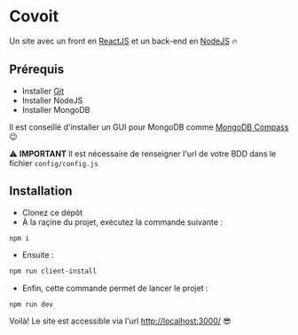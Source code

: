 # Covoit
Un site avec un front en [ReactJS](https://reactjs.org/) et un back-end en [NodeJS](https://nodejs.org/en/) :fire:

## Prérequis

* Installer [Git](https://tinyurl.com/ydg7nc6e)
* Installer NodeJS
* Installer MongoDB

Il est conseillé d'installer un GUI pour MongoDB comme [MongoDB Compass](https://www.mongodb.com/products/compass) 😉

⚠️ **IMPORTANT** Il est nécessaire de renseigner l'url de votre BDD dans le fichier `config/config.js` 

## Installation

* Clonez ce dépôt
* À la raçine du projet, exécutez la commande suivante :
```bash
npm i
```
* Ensuite :
```bash
npm run client-install
```
* Enfin, cette commande permet de lancer le projet :
```
npm run dev
```

Voilà! Le site est accessible via l'url <http://localhost:3000/> :sunglasses: